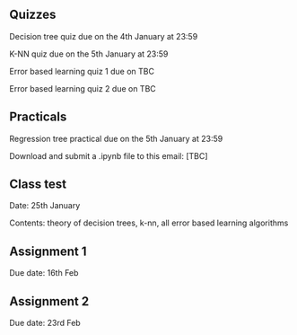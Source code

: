 Quizzes
-------
Decision tree quiz due on the 4th January at 23:59

K-NN quiz due on the 5th January at 23:59

Error based learning quiz 1 due on TBC

Error based learning quiz 2 due on TBC


Practicals
-----------

Regression tree practical due on the 5th January at 23:59

Download and submit a .ipynb file to this email: [TBC]

Class test
----------

Date: 25th January

Contents: theory of decision trees, k-nn, all error based learning algorithms


Assignment 1
------------

Due date: 16th Feb


Assignment 2
------------

Due date: 23rd Feb
